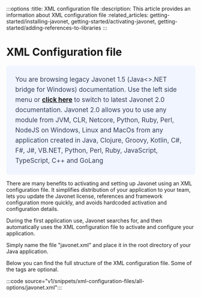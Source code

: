 :::options
:title: XML configuration file
:description: This article provides an information about XML configuration file
:related_articles: getting-started/installing-javonet, getting-started/activating-javonet, getting-started/adding-references-to-libraries
:::

# XML Configuration file
<div style="padding: 24px; background: #F0F5FF; border-radius: 8px; flex-direction: column; justify-content: flex-start; align-items: flex-start; gap: 10px; display: flex">
  <div style="justify-content: flex-start; align-items: center; gap: 24px; display: inline-flex">
    <div style="color: #353D5A; font-size: 17px; font-weight: 400; line-height: 27px; letter-spacing: 0.03px; word-wrap: break-word">
You are browsing legacy Javonet 1.5 (Java<>.NET bridge for Windows) documentation. Use the left side menu or <a style="font-weight: bold; text-decoration: underline;" href="/guides/v2/getting-started/about-javonet">click here</a> to switch to latest Javonet 2.0 documentation. Javonet 2.0 allows you to use any module from
JVM, CLR, Netcore, Python, Ruby, Perl, NodeJS on Windows, Linux and MacOs
from any application created in Java, Clojure, Groovy, Kotlin, C#, F#, J#, VB.NET, Python, Perl, Ruby, JavaScript, TypeScript, C++ and GoLang
    </div>
  </div>
</div>
  
There are many benefits to activating and setting up Javonet using an XML configuration file. It simplifies distribution of your application to your team, lets you update the Javonet license, references and framework configuration more quickly, and avoids hardcoded activation and configuration details.  
  
During the first application use, Javonet searches for, and then automatically uses the XML configuration file to activate and configure your application.  
  
Simply name the file "javonet.xml" and place it in the root directory of your Java application.  
  
Below you can find the full structure of the XML configuration file. Some of the tags are optional. 
  
:::code source="v1/snippets/xml-configuration-files/all-options/javonet.xml":::